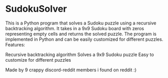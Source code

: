 # SudokuSolver
This is a Python program that solves a Sudoku puzzle using a recursive backtracking algorithm. It takes in a 9x9 Sudoku board with zeros representing empty cells and returns the solved puzzle. The program is implemented in Python and can be easily customized for different puzzles.
Features:

Recursive backtracking algorithm
Solves a 9x9 Sudoku puzzle
Easy to customize for different puzzles

Made by 9 crappy discord-reddit members i found on reddit :)
